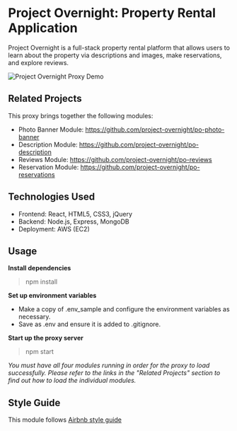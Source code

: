 # Project Overnight: Property Rental Application

Project Overnight is a full-stack property rental platform that allows users to learn about the property via descriptions and images, make reservations, and explore reviews.

![Project Overnight Proxy Demo](demo.gif)

## Related Projects

This proxy brings together the following modules:
  - Photo Banner Module: https://github.com/project-overnight/po-photo-banner
  - Description Module: https://github.com/project-overnight/po-description
  - Reviews Module: https://github.com/project-overnight/po-reviews
  - Reservation Module: https://github.com/project-overnight/po-reservations

## Technologies Used

  - Frontend: React, HTML5, CSS3, jQuery
  - Backend: Node.js, Express, MongoDB
  - Deployment: AWS (EC2)

## Usage

**Install dependencies**
> npm install

**Set up environment variables**
- Make a copy of .env_sample and configure the environment variables as necessary.
- Save as .env and ensure it is added to .gitignore.

**Start up the proxy server**
> npm start

*You must have all four modules running in order for the proxy to load successfully. Please refer to the links in the "Related Projects" section to find out how to load the individual modules.*

## Style Guide
This module follows [Airbnb style guide](https://github.com/airbnb/javascript)
